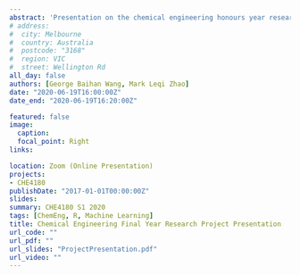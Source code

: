 ```yaml
---
abstract: 'Presentation on the chemical engineering honours year research project (unit code: CHE4180), Semester 1 2020. The title of the project is `Ultrasound Image Auto-Segmentation - Trainable Weka Segmentation`, co-authored with Mark Leqi Zhao and supervised by Dr. Simon Corrie from the Department of Chemical Engineering, Monash University.'
# address:
#  city: Melbourne
#  country: Australia
#  postcode: "3168"
#  region: VIC
#  street: Wellington Rd
all_day: false
authors: [George Baihan Wang, Mark Leqi Zhao]
date: "2020-06-19T16:00:00Z"
date_end: "2020-06-19T16:20:00Z"

featured: false
image:
  caption: 
  focal_point: Right
links:

location: Zoom (Online Presentation)
projects:
- CHE4180
publishDate: "2017-01-01T00:00:00Z"
slides:
summary: CHE4180 S1 2020
tags: [ChemEng, R, Machine Learning]
title: Chemical Engineering Final Year Research Project Presentation
url_code: ""
url_pdf: ""
url_slides: "ProjectPresentation.pdf"
url_video: ""
---
```


